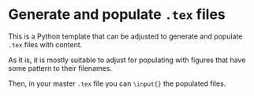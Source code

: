 # Generate and populate `.tex` files

This is a Python template that can be adjusted to generate and populate `.tex` files with content.

As it is, it is mostly suitable to adjust for populating with figures that have some pattern to their filenames.

Then, in your master `.tex` file you can `\input{}` the populated files.
